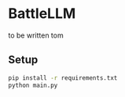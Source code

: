 # BattleLLM

to be written
tom

## Setup

```bash
pip install -r requirements.txt
python main.py
```

